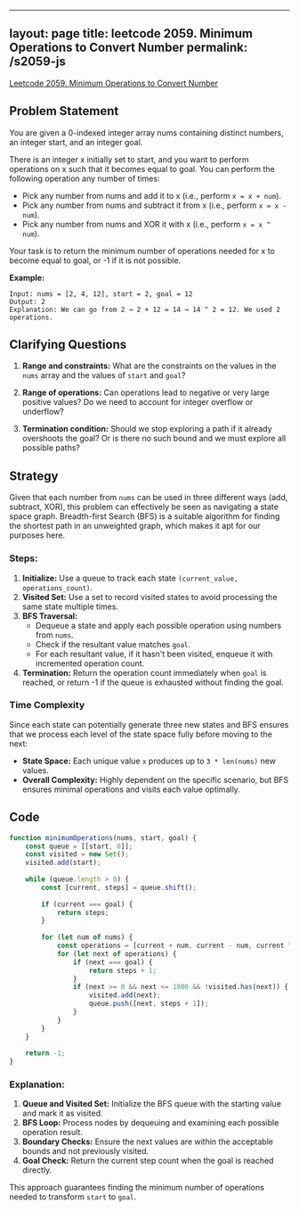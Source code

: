
---
layout: page
title: leetcode 2059. Minimum Operations to Convert Number
permalink: /s2059-js
---
[Leetcode 2059. Minimum Operations to Convert Number](https://algoadvance.github.io/algoadvance/l2059)
## Problem Statement

You are given a 0-indexed integer array nums containing distinct numbers, an integer start, and an integer goal. 

There is an integer x initially set to start, and you want to perform operations on x such that it becomes equal to goal. You can perform the following operation any number of times:

- Pick any number from nums and add it to x (i.e., perform `x = x + num`).
- Pick any number from nums and subtract it from x (i.e., perform `x = x - num`).
- Pick any number from nums and XOR it with x (i.e., perform `x = x ^ num`).

Your task is to return the minimum number of operations needed for x to become equal to goal, or -1 if it is not possible.

**Example:**

```plaintext
Input: nums = [2, 4, 12], start = 2, goal = 12
Output: 2
Explanation: We can go from 2 → 2 + 12 = 14 → 14 ^ 2 = 12. We used 2 operations.
```

## Clarifying Questions

1. **Range and constraints:** What are the constraints on the values in the `nums` array and the values of `start` and `goal`?
   
2. **Range of operations:** Can operations lead to negative or very large positive values? Do we need to account for integer overflow or underflow?
   
3. **Termination condition:** Should we stop exploring a path if it already overshoots the goal? Or is there no such bound and we must explore all possible paths?

## Strategy

Given that each number from `nums` can be used in three different ways (add, subtract, XOR), this problem can effectively be seen as navigating a state space graph. Breadth-first Search (BFS) is a suitable algorithm for finding the shortest path in an unweighted graph, which makes it apt for our purposes here.

### Steps:

1. **Initialize:** Use a queue to track each state `(current_value, operations_count)`.
2. **Visited Set:** Use a set to record visited states to avoid processing the same state multiple times.
3. **BFS Traversal:**
   - Dequeue a state and apply each possible operation using numbers from `nums`.
   - Check if the resultant value matches `goal`.
   - For each resultant value, if it hasn't been visited, enqueue it with incremented operation count.
4. **Termination:** Return the operation count immediately when `goal` is reached, or return -1 if the queue is exhausted without finding the goal.

### Time Complexity

Since each state can potentially generate three new states and BFS ensures that we process each level of the state space fully before moving to the next:

- **State Space:** Each unique value `x` produces up to `3 * len(nums)` new values.
- **Overall Complexity:** Highly dependent on the specific scenario, but BFS ensures minimal operations and visits each value optimally.

## Code

```javascript
function minimumOperations(nums, start, goal) {
    const queue = [[start, 0]];
    const visited = new Set();
    visited.add(start);
    
    while (queue.length > 0) {
        const [current, steps] = queue.shift();
        
        if (current === goal) {
            return steps;
        }
        
        for (let num of nums) {
            const operations = [current + num, current - num, current ^ num];
            for (let next of operations) {
                if (next === goal) {
                    return steps + 1;
                }
                if (next >= 0 && next <= 1000 && !visited.has(next)) {
                    visited.add(next);
                    queue.push([next, steps + 1]);
                }
            }
        }
    }
    
    return -1;
}
```

### Explanation:

1. **Queue and Visited Set:** Initialize the BFS queue with the starting value and mark it as visited.
2. **BFS Loop:** Process nodes by dequeuing and examining each possible operation result.
3. **Boundary Checks:** Ensure the next values are within the acceptable bounds and not previously visited.
4. **Goal Check:** Return the current step count when the goal is reached directly.

This approach guarantees finding the minimum number of operations needed to transform `start` to `goal`.